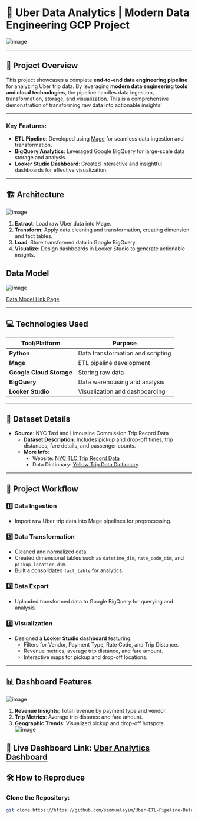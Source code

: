# 🚖 Uber Data Analytics | Modern Data Engineering GCP Project  

![image](https://github.com/user-attachments/assets/f31d092d-d30f-446a-bcac-d33698191924)



---

## 📜 Project Overview  
This project showcases a complete **end-to-end data engineering pipeline** for analyzing Uber trip data. By leveraging **modern data engineering tools and cloud technologies**, the pipeline handles data ingestion, transformation, storage, and visualization. This is a comprehensive demonstration of transforming raw data into actionable insights!  

---

### Key Features:  
- **ETL Pipeline**: Developed using [Mage](https://www.mage.ai/) for seamless data ingestion and transformation.  
- **BigQuery Analytics**: Leveraged Google BigQuery for large-scale data storage and analysis.  
- **Looker Studio Dashboard**: Created interactive and insightful dashboards for effective visualization.  

---

## 🏗️ Architecture  

![image](https://github.com/user-attachments/assets/aaf7e59e-f304-4bc5-a17f-850eeeac60c9)


1. **Extract**: Load raw Uber data into Mage.  
2. **Transform**: Apply data cleaning and transformation, creating dimension and fact tables.  
3. **Load**: Store transformed data in Google BigQuery.  
4. **Visualize**: Design dashboards in Looker Studio to generate actionable insights.

  ## Data Model
   ![image](https://github.com/user-attachments/assets/db2bb771-c2e9-45d7-a88f-93893e86fe69)


  [Data Model Link Page](https://shorturl.at/Qup6m)

---

## 💻 Technologies Used  

| Tool/Platform           | Purpose                           |
|--------------------------|-----------------------------------|
| **Python**               | Data transformation and scripting|
| **Mage**                 | ETL pipeline development         |
| **Google Cloud Storage** | Storing raw data                 |
| **BigQuery**             | Data warehousing and analysis    |
| **Looker Studio**        | Visualization and dashboarding   |  

---

## 📂 Dataset Details  

- **Source**: NYC Taxi and Limousine Commission Trip Record Data  
  - **Dataset Description**: Includes pickup and drop-off times, trip distances, fare details, and passenger counts.  
  - **More Info**:  
    - Website: [NYC TLC Trip Record Data](https://www.nyc.gov/site/tlc/about/tlc-trip-record-data.page)  
    - Data Dictionary: [Yellow Trip Data Dictionary](https://www.nyc.gov/assets/tlc/downloads/pdf/data_dictionary_trip_records_yellow.pdf)  

---

## 🚀 Project Workflow  

### 1️⃣ **Data Ingestion**  
- Import raw Uber trip data into Mage pipelines for preprocessing.  

### 2️⃣ **Data Transformation**  
- Cleaned and normalized data.  
- Created dimensional tables such as `datetime_dim`, `rate_code_dim`, and `pickup_location_dim`.  
- Built a consolidated `fact_table` for analytics.  

### 3️⃣ **Data Export**  
- Uploaded transformed data to Google BigQuery for querying and analysis.  

### 4️⃣ **Visualization**  
- Designed a **Looker Studio dashboard** featuring:  
  - Filters for Vendor, Payment Type, Rate Code, and Trip Distance.  
  - Revenue metrics, average trip distance, and fare amount.  
  - Interactive maps for pickup and drop-off locations.  

---

## 📊 Dashboard Features  

  ![image](https://github.com/user-attachments/assets/41d8deab-609d-4931-bbb2-640e1ee689ee)

1. **Revenue Insights**: Total revenue by payment type and vendor.  
2. **Trip Metrics**: Average trip distance and fare amount.  
3. **Geographic Trends**: Visualized pickup and drop-off hotspots.  
  ![image](https://github.com/user-attachments/assets/48bf0a8a-349a-4472-a441-6d11c78e2bcb)

🌟 **Live Dashboard Link**: [Uber Analytics Dashboard](https://lookerstudio.google.com/s/nl3slVGcC1g)
---

## 🛠️ How to Reproduce  

### Clone the Repository:  
```bash
git clone https://https://github.com/sammuelayim/Uber-ETL-Pipeline-Data-Engineering-Project.git
